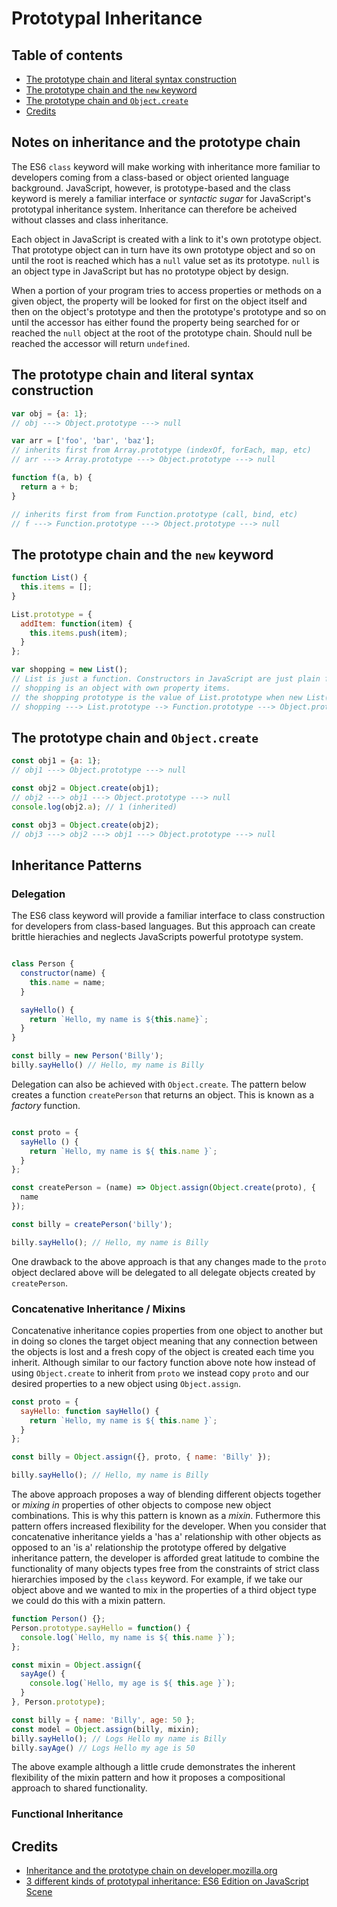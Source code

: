 # Prototypal Inheritance

## Table of contents
- [The prototype chain and literal syntax construction](#the-prototype-chain-and-literal-syntax-construction)
- [The prototype chain and the `new` keyword](#the-prototype-chain-and-the-new-keyword)
- [The prototype chain and `Object.create`](#the-prototype-chain-and-object.create)
- [Credits](#credits)

## Notes on inheritance and the prototype chain
The ES6 `class` keyword will make working with inheritance more familiar to developers coming from a class-based or object oriented language background. JavaScript, however, is prototype-based and the class keyword is merely a familiar interface or _syntactic sugar_ for JavaScript's prototypal inheritance system. Inheritance can therefore be acheived without classes and class inheritance.

Each object in JavaScript is created with a link to it's own prototype object. That prototype object can in turn have its own prototype object and so on until the root is reached which has a `null` value set as its prototype. `null` is an object type in JavaScript but has no prototype object by design.

When a portion of your program tries to access properties or methods on a given object, the property will be looked for first on the object itself and then on the object's prototype and then the prototype's prototype and so on until the accessor has either found the property being searched for or reached the `null` object at the root of the prototype chain. Should null be reached the accessor will return `undefined`.

## The prototype chain and literal syntax construction
```js
var obj = {a: 1};
// obj ---> Object.prototype ---> null

var arr = ['foo', 'bar', 'baz'];
// inherits first from Array.prototype (indexOf, forEach, map, etc)
// arr ---> Array.prototype ---> Object.prototype ---> null

function f(a, b) {
  return a + b;
}

// inherits first from from Function.prototype (call, bind, etc)
// f ---> Function.prototype ---> Object.prototype ---> null
```

## The prototype chain and the `new` keyword

```js
function List() {
  this.items = [];
}

List.prototype = {
  addItem: function(item) {
    this.items.push(item);
  }
};

var shopping = new List();
// List is just a function. Constructors in JavaScript are just plain functions with the first letter capitalised by developers as a convention.
// shopping is an object with own property items.
// the shopping prototype is the value of List.prototype when new List() is called. Note that the ES6 `class` keyword is merely syntactic sugar over the above example.
// shopping ---> List.prototype --> Function.prototype ---> Object.prototype ---> null
```

## The prototype chain and `Object.create`

```js
const obj1 = {a: 1}; 
// obj1 ---> Object.prototype ---> null

const obj2 = Object.create(obj1);
// obj2 ---> obj1 ---> Object.prototype ---> null
console.log(obj2.a); // 1 (inherited)

const obj3 = Object.create(obj2);
// obj3 ---> obj2 ---> obj1 ---> Object.prototype ---> null
```

## Inheritance Patterns

### Delegation

The ES6 class keyword will provide a familiar interface to class construction for developers from class-based languages. But this approach can create brittle hierachies and neglects JavaScripts powerful prototype system.

```js

class Person {
  constructor(name) {
    this.name = name;
  }

  sayHello() {
    return `Hello, my name is ${this.name}`;
  }
}

const billy = new Person('Billy');
billy.sayHello() // Hello, my name is Billy
```
Delegation can also be achieved with `Object.create`. The pattern below creates a function `createPerson` that returns an object. This is known as a _factory_ function.
```js

const proto = {
  sayHello () {
    return `Hello, my name is ${ this.name }`;
  }
};

const createPerson = (name) => Object.assign(Object.create(proto), {
  name
});

const billy = createPerson('billy');

billy.sayHello(); // Hello, my name is Billy

```
One drawback to the above approach is that any changes made to the `proto` object declared above will be delegated to all delegate objects created by `createPerson`.


### Concatenative Inheritance / Mixins
Concatenative inheritance copies properties from one object to another but in doing so clones the target object meaning that any connection between the objects is lost and a fresh copy of the object is created each time you inherit. Although similar to our factory function above note how instead of using `Object.create` to inherit from `proto` we instead copy `proto` and our desired properties to a new object using `Object.assign`.
```js
const proto = {
  sayHello: function sayHello() {
    return `Hello, my name is ${ this.name }`;
  }
};

const billy = Object.assign({}, proto, { name: 'Billy' });

billy.sayHello(); // Hello, my name is Billy
```
The above approach proposes a way of blending different objects together or _mixing in_ properties of other objects to compose new object combinations. This is why this pattern is known as a _mixin_. Futhermore this pattern offers increased flexibility for the developer. When you consider that concatenative inheritance yields a 'has a' relationship with other objects as opposed to an 'is a' relationship the prototype offered by delgative inheritance pattern, the developer is afforded great latitude to combine the functionality of many objects types free from the constraints of strict class hierarchies imposed by the `class` keyword. For example, if we take our object above and we wanted to mix in the properties of a third object type we could do this with a mixin pattern.
```js
function Person() {};
Person.prototype.sayHello = function() {
  console.log(`Hello, my name is ${ this.name }`);
};

const mixin = Object.assign({
  sayAge() {
    console.log(`Hello, my age is ${ this.age }`);
  }
}, Person.prototype);

const billy = { name: 'Billy', age: 50 };
const model = Object.assign(billy, mixin);
billy.sayHello(); // Logs Hello my name is Billy
billy.sayAge() // Logs Hello my age is 50
```
The above example although a little crude demonstrates the inherent flexibility of the mixin pattern and how it proposes a compositional approach to shared functionality.

### Functional Inheritance

## Credits
* [Inheritance and the prototype chain on developer.mozilla.org](https://developer.mozilla.org/en-US/docs/Web/JavaScript/Inheritance_and_the_prototype_chain)
* [3 different kinds of prototypal inheritance: ES6 Edition on JavaScript Scene](https://medium.com/javascript-scene/3-different-kinds-of-prototypal-inheritance-es6-edition-32d777fa16c9)